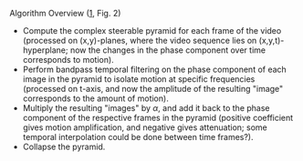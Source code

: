 Algorithm Overview ([1], Fig. 2)
- Compute the complex steerable pyramid for each frame of the video (processed on (x,y)-planes, where the video sequence lies on (x,y,t)-hyperplane; now the changes in the phase component over time corresponds to motion).
- Perform bandpass temporal filtering on the phase component of each image in the pyramid to isolate motion at specific frequencies (processed on t-axis, and now the amplitude of the resulting "image" corresponds to the amount of motion).
- Multiply the resulting "images" by $\alpha$, and add it back to the phase component of the respective frames in the pyramid (positive coefficient gives motion amplification, and negative gives attenuation; some temporal interpolation could be done between time frames?).
- Collapse the pyramid.

[1]: ./phase-video.pdf
